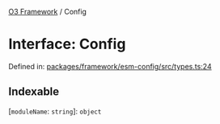 [O3 Framework](../API.md) / Config

# Interface: Config

Defined in: [packages/framework/esm-config/src/types.ts:24](https://github.com/its-kios09/openmrs-esm-core/blob/main/packages/framework/esm-config/src/types.ts#L24)

## Indexable

\[`moduleName`: `string`\]: `object`
